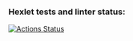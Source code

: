 ### Hexlet tests and linter status:
[![Actions Status](https://github.com/minkodmitry/layout-designer-project-lvl1/workflows/hexlet-check/badge.svg)](https://github.com/minkodmitry/layout-designer-project-lvl1/actions)